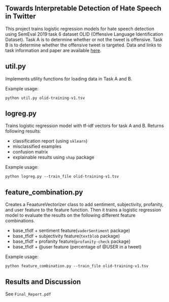 Towards Interpretable Detection of Hate Speech in Twitter
--------------------------------------------
This project trains logistic regression models for hate speech detection 
using SemEval 2019 task 6 dataset OLID (Offensive Language Identification Dataset). Task A is to determine whether or not
the tweet is offensive. Task B is to determine whether the offensive tweet is targeted.
Data and links to task information and paper are available 
[here](https://sites.google.com/site/offensevalsharedtask/offenseval2019).

## util.py
Implements utility functions for loading data in
Task A and B. 

Example usage:

`python util.py olid-training-v1.tsv`
## logreg.py
Trains logistic regression model with tf-idf
vectors for task A and B.
Returns following results:
* classification report (using `sklearn`)
* misclassified examples
* confusion matrix
* explainable results using `shap` package

Example usage:

`python logreg.py --train_file olid-training-v1.tsv`

## feature_combination.py
Creates a FeaatureVectorizer class to add sentiment,
subjectivity, profanity, and user feature 
to the feature function. Then it trains a logistic
regression model to evaluate the results on
the following different feature combinations.
* base_tfidf + sentiment feature(`vaderSentiment` package)
* base_tfidf + subjectivity feature(`textblob` package)
* base_tfidf + profanity feature(`profanity-check` package)
* base_tfidf + @user feature (percentage of @USER in a tweet)

Example usage:

`python feature_combination.py --train_file olid-training-v1.tsv`

## Results and Discussion
See `Final_Report.pdf`
